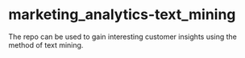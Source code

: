# marketing_analytics-text_mining
The repo can be used to gain interesting customer insights using the method of text mining.
